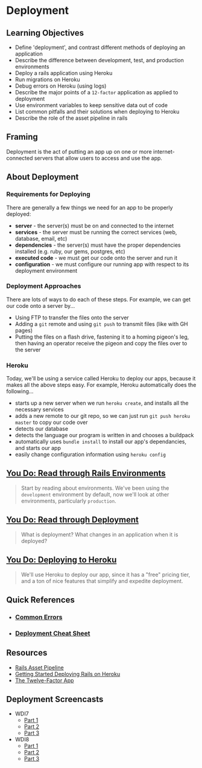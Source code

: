# Deployment

## Learning Objectives

- Define 'deployment', and contrast different methods of deploying an application
- Describe the difference between development, test, and production environments
- Deploy a rails application using Heroku
- Run migrations on Heroku
- Debug errors on Heroku (using logs)
- Describe the major points of a `12-factor` application as applied to deployment
- Use environment variables to keep sensitive data out of code
- List common pitfalls and their solutions when deploying to Heroku
- Describe the role of the asset pipeline in rails

## Framing

Deployment is the act of putting an app up on one or more internet-connected servers that allow users to access and use the app.

## About Deployment

### Requirements for Deploying

There are generally a few things we need for an app to be properly deployed:

* **server** - the server(s) must be on and connected to the internet
* **services** - the server must be running the correct services (web, database, email, etc)
* **dependencies** - the server(s) must have the proper dependencies installed (e.g. ruby, our gems, postgres, etc)
* **executed code** - we must get our code onto the server and run it
* **configuration** - we must configure our running app with respect to its deployment environment

### Deployment Approaches

There are lots of ways to do each of these steps. For example, we can get our code onto a server by...

  * Using FTP to transfer the files onto the server
  * Adding a `git` remote and using `git push` to transmit files (like with GH pages)
  * Putting the files on a flash drive, fastening it to a homing pigeon's leg, then having an operator receive the pigeon and copy the files over to the server

### Heroku

Today, we'll be using a service called Heroku to deploy our apps, because it makes all the above steps easy. For example, Heroku automatically does the following...

  * starts up a new server when we run `heroku create`, and installs all the necessary services
  * adds a new remote to our git repo, so we can just run `git push heroku master` to copy our code over
  * detects our database
  * detects the language our program is written in and chooses a buildpack
  * automatically uses `bundle install` to install our app's dependancies, and starts our app
  * easily change configuration information using `heroku config`

## [You Do: Read through Rails Environments](about-environments.md)

> Start by reading about environments. We've been using the `development` environment by default, now we'll look at other environments, particularly `production`.

## [You Do: Read through Deployment](about-deployment.md)

> What is deployment? What changes in an application when it is deployed?

## [You Do: Deploying to Heroku](deploying-your-first-app.md)

> We'll use Heroku to deploy our app, since it has a "free" pricing tier, and a ton of nice features that simplify and expedite deployment.

## Quick References

  - ### [Common Errors](common-errors.md)

  - ### [Deployment Cheat Sheet](cheat-sheet.md)

## Resources
  - [Rails Asset Pipeline](asset-pipeline.md)
  - [Getting Started Deploying Rails on Heroku](https://devcenter.heroku.com/articles/getting-started-with-rails5)
  - [The Twelve-Factor App](http://12factor.net)

## Deployment Screencasts
  - WDI7
    - [Part 1](https://youtu.be/8NZsSxFSFLM)
    - [Part 2](https://youtu.be/EFDy2sAHFCw)
    - [Part 3](https://youtu.be/nx1gAA9tyog)
  - WDI8
    - [Part 1](https://youtu.be/7izx6kOOOGI)
    - [Part 2](https://youtu.be/_LiJBimguak)
    - [Part 3](https://youtu.be/ZGDVBwtsurk)

